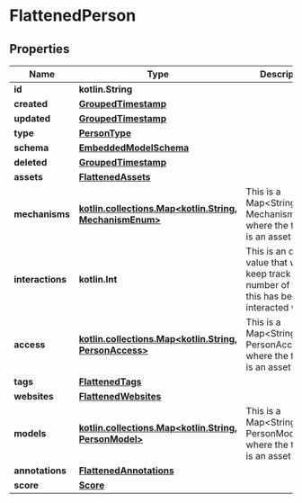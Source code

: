 
# FlattenedPerson

## Properties
Name | Type | Description | Notes
------------ | ------------- | ------------- | -------------
**id** | **kotlin.String** |  | 
**created** | [**GroupedTimestamp**](GroupedTimestamp) |  | 
**updated** | [**GroupedTimestamp**](GroupedTimestamp) |  | 
**type** | [**PersonType**](PersonType) |  | 
**schema** | [**EmbeddedModelSchema**](EmbeddedModelSchema) |  |  [optional]
**deleted** | [**GroupedTimestamp**](GroupedTimestamp) |  |  [optional]
**assets** | [**FlattenedAssets**](FlattenedAssets) |  |  [optional]
**mechanisms** | [**kotlin.collections.Map&lt;kotlin.String, MechanismEnum&gt;**](MechanismEnum) | This is a Map&lt;String, MechanismEnum&gt; where the the key is an asset id. |  [optional]
**interactions** | **kotlin.Int** | This is an optional value that will keep track of the number of times this has been interacted with. |  [optional]
**access** | [**kotlin.collections.Map&lt;kotlin.String, PersonAccess&gt;**](PersonAccess) | This is a Map&lt;String, PersonAccess&gt; where the the key is an asset id. |  [optional]
**tags** | [**FlattenedTags**](FlattenedTags) |  |  [optional]
**websites** | [**FlattenedWebsites**](FlattenedWebsites) |  |  [optional]
**models** | [**kotlin.collections.Map&lt;kotlin.String, PersonModel&gt;**](PersonModel) | This is a Map&lt;String, PersonModel&gt;, where the the key is an asset id. |  [optional]
**annotations** | [**FlattenedAnnotations**](FlattenedAnnotations) |  |  [optional]
**score** | [**Score**](Score) |  |  [optional]



